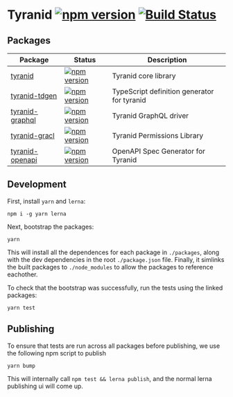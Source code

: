 # Tyranid [![npm version](https://badge.fury.io/js/tyranid.svg)](https://badge.fury.io/js/tyranid) [![Build Status](https://travis-ci.org/tyranid-org/tyranid.svg?branch=es6-conversion)](https://travis-ci.org/tyranid-org/tyranid)

## Packages

| Package                                       | Status                                                                                                   | Description                                 |
| --------------------------------------------- | -------------------------------------------------------------------------------------------------------- | ------------------------------------------- |
| [tyranid](https://tyranid.org)                | [![npm version](https://badge.fury.io/js/tyranid.svg)](https://badge.fury.io/js/tyranid)                 | Tyranid core library                        |
| [tyranid-tdgen](./packages/tyranid-tdgen)     | [![npm version](https://badge.fury.io/js/tyranid-tdgen.svg)](https://badge.fury.io/js/tyranid-tdgen)     | TypeScript definition generator for tyranid |
| [tyranid-graphql](./packages/tyranid-graphql) | [![npm version](https://badge.fury.io/js/tyranid-graphql.svg)](https://badge.fury.io/js/tyranid-graphql) | Tyranid GraphQL driver                      |
| [tyranid-gracl](./packages/tyranid-gracl)     | [![npm version](https://badge.fury.io/js/tyranid-gracl.svg)](https://badge.fury.io/js/tyranid-gracl)     | Tyranid Permissions Library                 |
| [tyranid-openapi](./packages/tyranid-openapi) | [![npm version](https://badge.fury.io/js/tyranid-openapi.svg)](https://badge.fury.io/js/tyranid-openapi) | OpenAPI Spec Generator for Tyranid          |

## Development

First, install `yarn` and `lerna`:

```shell
npm i -g yarn lerna
```

Next, bootstrap the packages:

```shell
yarn
```

This will install all the dependences for each package in `./packages`, along
with the dev dependencies in the root `./package.json` file. Finally, it
simlinks the built packages to `./node_modules` to allow the packages to reference eachother.

To check that the bootstrap was successfully, run the tests using the linked packages:

```shell
yarn test
```

## Publishing

To ensure that tests are run across all packages before publishing, we use the following npm script to publish

```shell
yarn bump
```

This will internally call `npm test && lerna publish`, and the normal lerna publishing ui
will come up.
